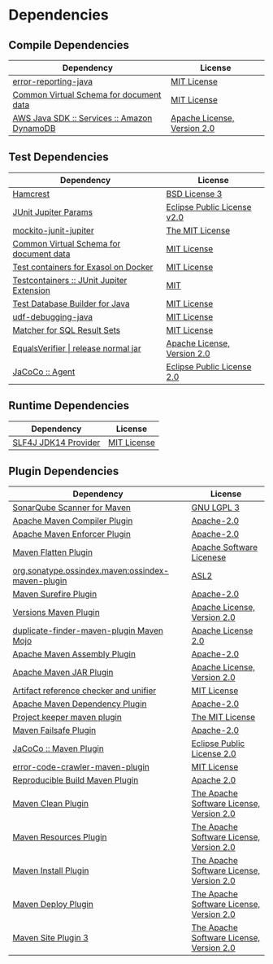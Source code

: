 <!-- @formatter:off -->
# Dependencies

## Compile Dependencies

| Dependency                                       | License                          |
| ------------------------------------------------ | -------------------------------- |
| [error-reporting-java][0]                        | [MIT License][1]                 |
| [Common Virtual Schema for document data][2]     | [MIT License][3]                 |
| [AWS Java SDK :: Services :: Amazon DynamoDB][4] | [Apache License, Version 2.0][5] |

## Test Dependencies

| Dependency                                      | License                           |
| ----------------------------------------------- | --------------------------------- |
| [Hamcrest][6]                                   | [BSD License 3][7]                |
| [JUnit Jupiter Params][8]                       | [Eclipse Public License v2.0][9]  |
| [mockito-junit-jupiter][10]                     | [The MIT License][11]             |
| [Common Virtual Schema for document data][2]    | [MIT License][3]                  |
| [Test containers for Exasol on Docker][12]      | [MIT License][13]                 |
| [Testcontainers :: JUnit Jupiter Extension][14] | [MIT][15]                         |
| [Test Database Builder for Java][16]            | [MIT License][17]                 |
| [udf-debugging-java][18]                        | [MIT License][19]                 |
| [Matcher for SQL Result Sets][20]               | [MIT License][21]                 |
| [EqualsVerifier \| release normal jar][22]      | [Apache License, Version 2.0][23] |
| [JaCoCo :: Agent][24]                           | [Eclipse Public License 2.0][25]  |

## Runtime Dependencies

| Dependency                 | License           |
| -------------------------- | ----------------- |
| [SLF4J JDK14 Provider][26] | [MIT License][27] |

## Plugin Dependencies

| Dependency                                              | License                                        |
| ------------------------------------------------------- | ---------------------------------------------- |
| [SonarQube Scanner for Maven][28]                       | [GNU LGPL 3][29]                               |
| [Apache Maven Compiler Plugin][30]                      | [Apache-2.0][23]                               |
| [Apache Maven Enforcer Plugin][31]                      | [Apache-2.0][23]                               |
| [Maven Flatten Plugin][32]                              | [Apache Software Licenese][23]                 |
| [org.sonatype.ossindex.maven:ossindex-maven-plugin][33] | [ASL2][34]                                     |
| [Maven Surefire Plugin][35]                             | [Apache-2.0][23]                               |
| [Versions Maven Plugin][36]                             | [Apache License, Version 2.0][23]              |
| [duplicate-finder-maven-plugin Maven Mojo][37]          | [Apache License 2.0][38]                       |
| [Apache Maven Assembly Plugin][39]                      | [Apache-2.0][23]                               |
| [Apache Maven JAR Plugin][40]                           | [Apache License, Version 2.0][23]              |
| [Artifact reference checker and unifier][41]            | [MIT License][42]                              |
| [Apache Maven Dependency Plugin][43]                    | [Apache-2.0][23]                               |
| [Project keeper maven plugin][44]                       | [The MIT License][45]                          |
| [Maven Failsafe Plugin][46]                             | [Apache-2.0][23]                               |
| [JaCoCo :: Maven Plugin][47]                            | [Eclipse Public License 2.0][25]               |
| [error-code-crawler-maven-plugin][48]                   | [MIT License][49]                              |
| [Reproducible Build Maven Plugin][50]                   | [Apache 2.0][34]                               |
| [Maven Clean Plugin][51]                                | [The Apache Software License, Version 2.0][34] |
| [Maven Resources Plugin][52]                            | [The Apache Software License, Version 2.0][34] |
| [Maven Install Plugin][53]                              | [The Apache Software License, Version 2.0][34] |
| [Maven Deploy Plugin][54]                               | [The Apache Software License, Version 2.0][34] |
| [Maven Site Plugin 3][55]                               | [The Apache Software License, Version 2.0][34] |

[0]: https://github.com/exasol/error-reporting-java/
[1]: https://github.com/exasol/error-reporting-java/blob/main/LICENSE
[2]: https://github.com/exasol/virtual-schema-common-document/
[3]: https://github.com/exasol/virtual-schema-common-document/blob/main/LICENSE
[4]: https://aws.amazon.com/sdkforjava
[5]: https://aws.amazon.com/apache2.0
[6]: http://hamcrest.org/JavaHamcrest/
[7]: http://opensource.org/licenses/BSD-3-Clause
[8]: https://junit.org/junit5/
[9]: https://www.eclipse.org/legal/epl-v20.html
[10]: https://github.com/mockito/mockito
[11]: https://github.com/mockito/mockito/blob/main/LICENSE
[12]: https://github.com/exasol/exasol-testcontainers/
[13]: https://github.com/exasol/exasol-testcontainers/blob/main/LICENSE
[14]: https://java.testcontainers.org
[15]: http://opensource.org/licenses/MIT
[16]: https://github.com/exasol/test-db-builder-java/
[17]: https://github.com/exasol/test-db-builder-java/blob/main/LICENSE
[18]: https://github.com/exasol/udf-debugging-java/
[19]: https://github.com/exasol/udf-debugging-java/blob/main/LICENSE
[20]: https://github.com/exasol/hamcrest-resultset-matcher/
[21]: https://github.com/exasol/hamcrest-resultset-matcher/blob/main/LICENSE
[22]: https://www.jqno.nl/equalsverifier
[23]: https://www.apache.org/licenses/LICENSE-2.0.txt
[24]: https://www.eclemma.org/jacoco/index.html
[25]: https://www.eclipse.org/legal/epl-2.0/
[26]: http://www.slf4j.org
[27]: http://www.opensource.org/licenses/mit-license.php
[28]: http://sonarsource.github.io/sonar-scanner-maven/
[29]: http://www.gnu.org/licenses/lgpl.txt
[30]: https://maven.apache.org/plugins/maven-compiler-plugin/
[31]: https://maven.apache.org/enforcer/maven-enforcer-plugin/
[32]: https://www.mojohaus.org/flatten-maven-plugin/
[33]: https://sonatype.github.io/ossindex-maven/maven-plugin/
[34]: http://www.apache.org/licenses/LICENSE-2.0.txt
[35]: https://maven.apache.org/surefire/maven-surefire-plugin/
[36]: https://www.mojohaus.org/versions/versions-maven-plugin/
[37]: https://basepom.github.io/duplicate-finder-maven-plugin
[38]: http://www.apache.org/licenses/LICENSE-2.0.html
[39]: https://maven.apache.org/plugins/maven-assembly-plugin/
[40]: https://maven.apache.org/plugins/maven-jar-plugin/
[41]: https://github.com/exasol/artifact-reference-checker-maven-plugin/
[42]: https://github.com/exasol/artifact-reference-checker-maven-plugin/blob/main/LICENSE
[43]: https://maven.apache.org/plugins/maven-dependency-plugin/
[44]: https://github.com/exasol/project-keeper/
[45]: https://github.com/exasol/project-keeper/blob/main/LICENSE
[46]: https://maven.apache.org/surefire/maven-failsafe-plugin/
[47]: https://www.jacoco.org/jacoco/trunk/doc/maven.html
[48]: https://github.com/exasol/error-code-crawler-maven-plugin/
[49]: https://github.com/exasol/error-code-crawler-maven-plugin/blob/main/LICENSE
[50]: http://zlika.github.io/reproducible-build-maven-plugin
[51]: http://maven.apache.org/plugins/maven-clean-plugin/
[52]: http://maven.apache.org/plugins/maven-resources-plugin/
[53]: http://maven.apache.org/plugins/maven-install-plugin/
[54]: http://maven.apache.org/plugins/maven-deploy-plugin/
[55]: http://maven.apache.org/plugins/maven-site-plugin/
